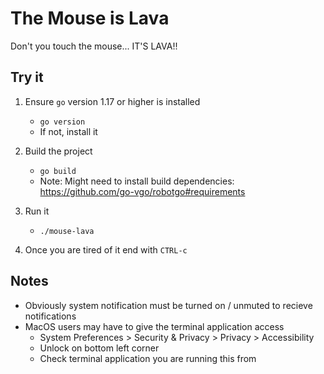 # The Mouse is Lava

Don't you touch the mouse... IT'S LAVA!!

## Try it

1. Ensure `go` version 1.17 or higher is installed
    - `go version`
    - If not, install it

2. Build the project
    - `go build`
    - Note: Might need to install build dependencies: https://github.com/go-vgo/robotgo#requirements

3. Run it
    - `./mouse-lava`

4. Once you are tired of it end with `CTRL-c`


## Notes

- Obviously system notification must be turned on / unmuted to recieve notifications
- MacOS users may have to give the terminal application access
    - System Preferences > Security & Privacy > Privacy > Accessibility
    - Unlock on bottom left corner
    - Check terminal application you are running this from

